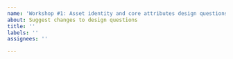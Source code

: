 ```yaml
---
name: 'Workshop #1: Asset identity and core attributes design questions'
about: Suggest changes to design questions
title: ''
labels: ''
assignees: ''

---
```



